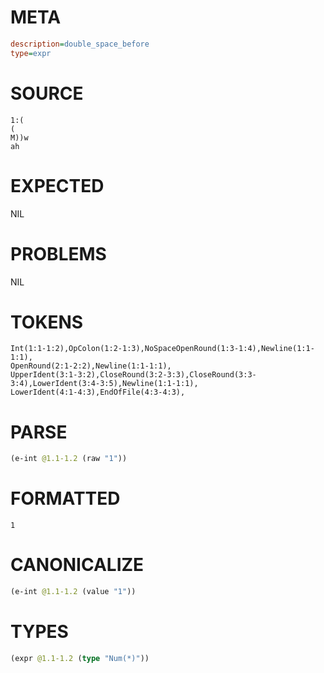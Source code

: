 # META
~~~ini
description=double_space_before
type=expr
~~~
# SOURCE
~~~roc
1:(
(
M))w
ah
~~~
# EXPECTED
NIL
# PROBLEMS
NIL
# TOKENS
~~~zig
Int(1:1-1:2),OpColon(1:2-1:3),NoSpaceOpenRound(1:3-1:4),Newline(1:1-1:1),
OpenRound(2:1-2:2),Newline(1:1-1:1),
UpperIdent(3:1-3:2),CloseRound(3:2-3:3),CloseRound(3:3-3:4),LowerIdent(3:4-3:5),Newline(1:1-1:1),
LowerIdent(4:1-4:3),EndOfFile(4:3-4:3),
~~~
# PARSE
~~~clojure
(e-int @1.1-1.2 (raw "1"))
~~~
# FORMATTED
~~~roc
1
~~~
# CANONICALIZE
~~~clojure
(e-int @1.1-1.2 (value "1"))
~~~
# TYPES
~~~clojure
(expr @1.1-1.2 (type "Num(*)"))
~~~
